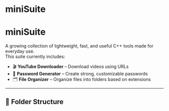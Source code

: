 # miniSuite
# miniSuite

A growing collection of lightweight, fast, and useful C++ tools made for everyday use.  
This suite currently includes:

- 🎬 **YouTube Downloader** – Download videos using URLs
- 🔐 **Password Generator** – Create strong, customizable passwords
- 🗂️ **File Organizer** – Organize files into folders based on extensions

---

## 📂 Folder Structure

